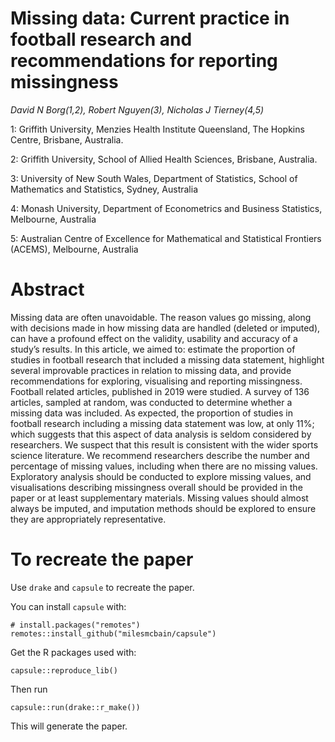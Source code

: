 
<!-- README.md is generated from README.Rmd. Please edit that file -->

Missing data: Current practice in football research and recommendations for reporting missingness
===================================================================================================================

<!-- badges: start -->
<!-- badges: end -->

*David N Borg(1,2), Robert Nguyen(3), Nicholas J Tierney(4,5)*

1: Griffith University, Menzies Health Institute Queensland, The Hopkins
Centre, Brisbane, Australia.

2: Griffith University, School of Allied Health Sciences, Brisbane, Australia.

3: University of New South Wales, Department of Statistics, School of
Mathematics and Statistics, Sydney, Australia

4: Monash University, Department of Econometrics and Business
Statistics, Melbourne, Australia

5: Australian Centre of Excellence for Mathematical and Statistical
Frontiers (ACEMS), Melbourne, Australia

Abstract
========

Missing data are often unavoidable. The reason values go missing, along
with decisions made in how missing data are handled (deleted or
imputed), can have a profound effect on the validity, usability and
accuracy of a study’s results. In this article, we aimed to: estimate
the proportion of studies in football research that included a missing
data statement, highlight several improvable practices in relation to
missing data, and provide recommendations for exploring, visualising and
reporting missingness. Football related articles, published in 2019 were
studied. A survey of 136 articles, sampled at random, was conducted to
determine whether a missing data was included. As expected, the
proportion of studies in football research including a missing data
statement was low, at only 11%; which suggests that this aspect of data
analysis is seldom considered by researchers. We suspect that this
result is consistent with the wider sports science literature. We
recommend researchers describe the number and percentage of missing
values, including when there are no missing values. Exploratory analysis
should be conducted to explore missing values, and visualisations
describing missingness overall should be provided in the paper or at
least supplementary materials. Missing values should almost always be
imputed, and imputation methods should be explored to ensure they are
appropriately representative.

To recreate the paper
=====================

Use `drake` and `capsule` to recreate the paper.

You can install `capsule` with:

    # install.packages("remotes")
    remotes::install_github("milesmcbain/capsule")

Get the R packages used with:

    capsule::reproduce_lib()

Then run

    capsule::run(drake::r_make())

This will generate the paper.
